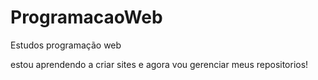 # ProgramacaoWeb
 Estudos programação web

 estou aprendendo a criar sites e agora vou gerenciar meus repositorios!
